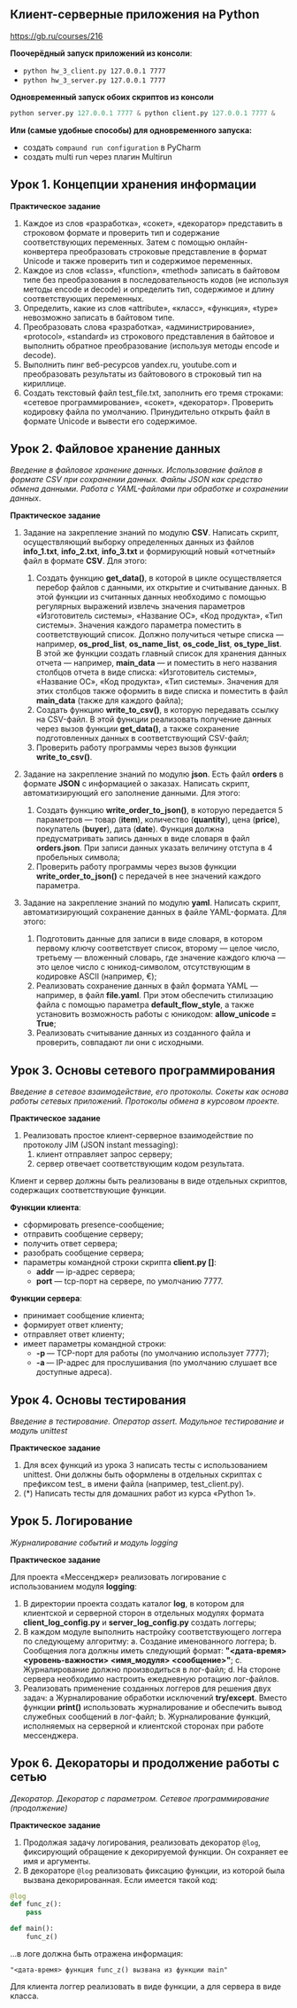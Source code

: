 Клиент-серверные приложения на Python
---

https://gb.ru/courses/216

**Поочерёдный запуск приложений из консоли**:

- `python hw_3_client.py 127.0.0.1 7777`
- `python hw_3_server.py 127.0.0.1 7777`

**Одновременный запуск обоих скриптов из консоли**

```python
python server.py 127.0.0.1 7777 & python client.py 127.0.0.1 7777 &
```

**Или (самые удобные способы) для одновременного запуска:**

- создать `compaund run configuration` в PyCharm
- создать multi run через плагин Multirun

## Урок 1. Концепции хранения информации

**Практическое задание**

1. Каждое из слов «разработка», «сокет», «декоратор» представить в строковом формате и проверить тип и содержание соответствующих переменных. Затем с помощью онлайн-конвертера преобразовать строковые представление в формат Unicode и также проверить тип и содержимое переменных.
2. Каждое из слов «class», «function», «method» записать в байтовом типе без преобразования в последовательность кодов (не используя методы encode и decode) и определить тип, содержимое и длину соответствующих переменных.
3. Определить, какие из слов «attribute», «класс», «функция», «type» невозможно записать в байтовом типе.
4. Преобразовать слова «разработка», «администрирование», «protocol», «standard» из строкового представления в байтовое и выполнить обратное преобразование (используя методы encode и decode).
5. Выполнить пинг веб-ресурсов yandex.ru, youtube.com и преобразовать результаты из байтовового в строковый тип на кириллице.
6. Создать текстовый файл test_file.txt, заполнить его тремя строками: «сетевое программирование», «сокет», «декоратор». Проверить кодировку файла по умолчанию. Принудительно открыть файл в формате Unicode и вывести его содержимое.

## Урок 2. Файловое хранение данных

*Введение в файловое хранение данных. Использование файлов в формате CSV при сохранении данных. Файлы JSON как средство обмена данными. Работа с YAML-файлами при обработке и сохранении данных*.

**Практическое задание**

1. Задание на закрепление знаний по модулю **CSV**. Написать скрипт, осуществляющий выборку определенных данных из файлов **info_1.txt**, **info_2.txt**, **info_3.txt** и формирующий новый «отчетный» файл в формате **CSV**. Для этого:
   
   1. Создать функцию **get_data()**, в которой в цикле осуществляется перебор файлов с данными, их открытие и считывание данных. В этой функции из считанных данных необходимо с помощью регулярных выражений извлечь значения параметров «Изготовитель системы», «Название ОС», «Код продукта», «Тип системы». Значения каждого параметра поместить в соответствующий список. Должно получиться четыре списка — например, **os_prod_list**, **os_name_list**, **os_code_list**, **os_type_list**. В этой же функции создать главный список для хранения данных отчета — например, **main_data** — и поместить в него названия столбцов отчета в виде списка: «Изготовитель системы», «Название ОС», «Код продукта», «Тип системы». Значения для этих столбцов также оформить в виде списка и поместить в файл **main_data** (также для каждого файла);
   2. Создать функцию **write_to_csv()**, в которую передавать ссылку на CSV-файл. В этой функции реализовать получение данных через вызов функции **get_data()**, а также сохранение подготовленных данных в соответствующий CSV-файл;
   3. Проверить работу программы через вызов функции **write_to_csv()**.

2. Задание на закрепление знаний по модулю **json**. Есть файл **orders** в формате **JSON** с информацией о заказах. Написать скрипт, автоматизирующий его заполнение данными. Для этого:
   
   1. Создать функцию **write_order_to_json()**, в которую передается 5 параметров — товар (**item**), количество (**quantity**), цена (**price**), покупатель (**buyer**), дата (**date**). Функция должна предусматривать запись данных в виде словаря в файл **orders.json**. При записи данных указать величину отступа в 4 пробельных символа;
   2. Проверить работу программы через вызов функции **write_order_to_json()** с передачей в нее значений каждого параметра.

3. Задание на закрепление знаний по модулю **yaml**. Написать скрипт, автоматизирующий сохранение данных в файле YAML-формата. Для этого:
   
   1. Подготовить данные для записи в виде словаря, в котором первому ключу соответствует список, второму — целое число, третьему — вложенный словарь, где значение каждого ключа — это целое число с юникод-символом, отсутствующим в кодировке ASCII (например, €);
   2. Реализовать сохранение данных в файл формата YAML — например, в файл **file.yaml**. При этом обеспечить стилизацию файла с помощью параметра **default_flow_style**, а также установить возможность работы с юникодом: **allow_unicode = True**;
   3. Реализовать считывание данных из созданного файла и проверить, совпадают ли они с исходными.

## Урок 3. Основы сетевого программирования

*Введение в сетевое взаимодействие, его протоколы. Сокеты как основа работы сетевых приложений. Протоколы обмена в курсовом проекте.*

**Практическое задание**

1. Реализовать простое клиент-серверное взаимодействие по протоколу JIM (JSON instant messaging):
   1. клиент отправляет запрос серверу;
   2. сервер отвечает соответствующим кодом результата.

Клиент и сервер должны быть реализованы в виде отдельных скриптов, содержащих соответствующие функции.

**Функции клиента**:

- сформировать presence-сообщение;
- отправить сообщение серверу;
- получить ответ сервера;
- разобрать сообщение сервера;
- параметры командной строки скрипта **client.py <addr> [<port>]**:
  - **addr** — ip-адрес сервера;
  - **port** — tcp-порт на сервере, по умолчанию 7777.

**Функции сервера**:

- принимает сообщение клиента;
- формирует ответ клиенту;
- отправляет ответ клиенту;
- имеет параметры командной строки:
  - **-p <port>** — TCP-порт для работы (по умолчанию использует 7777);
  - **-a <addr>** — IP-адрес для прослушивания (по умолчанию слушает все доступные адреса).

## Урок 4. Основы тестирования

*Введение в тестирование. Оператор assert. Модульное тестирование и модуль unittest*

**Практическое задание**

1. Для всех функций из урока 3 написать тесты с использованием unittest. Они должны быть оформлены в отдельных скриптах с префиксом test_ в имени файла (например, test_client.py).
2. (*) Написать тесты для домашних работ из курса «Python 1».

## Урок 5. Логирование

*Журналирование событий и модуль logging*

**Практическое задание**

Для проекта «Мессенджер» реализовать логирование с использованием модуля **logging**:

1. В директории проекта создать каталог **log**, в котором для клиентской и серверной сторон в отдельных модулях формата **client_log_config.py** и **server_log_config.py** создать логгеры;
2. В каждом модуле выполнить настройку соответствующего логгера по следующему алгоритму:
   a. Создание именованного логгера;
   b. Сообщения лога должны иметь следующий формат: **"<дата-время> <уровень-важности> <имя_модуля> <сообщение>"**;
   c. Журналирование должно производиться в лог-файл;
   d. На стороне сервера необходимо настроить ежедневную ротацию лог-файлов.  
3. Реализовать применение созданных логгеров для решения двух задач:
   a Журналирование обработки исключений **try/except**. Вместо функции **print()** использовать журналирование и обеспечить вывод служебных сообщений в лог-файл;
   b. Журналирование функций, исполняемых на серверной и клиентской сторонах при работе мессенджера.

## Урок 6. Декораторы и продолжение работы с сетью

*Декоратор. Декоратор с параметром. Сетевое программирование (продолжение)*

**Практическое задание**

1. Продолжая задачу логирования, реализовать декоратор `@log`, фиксирующий обращение к декорируемой функции. Он сохраняет ее имя и аргументы.
2. В декораторе `@log` реализовать фиксацию функции, из которой была вызвана декорированная. Если имеется такой код:

```python
@log
def func_z(): 
    pass

def main(): 
    func_z()
```

...в логе должна быть отражена информация:

`"<дата-время> функция func_z() вызвана из функции main"`

Для клиента логгер реализовать в виде функции, а для сервера в виде класса.
